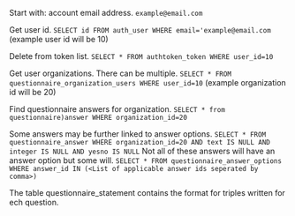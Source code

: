 Start with: account email address.
`example@email.com`

Get user id.
`SELECT id FROM auth_user WHERE email='example@email.com`
(example user id will be 10)

Delete from token list.
`SELECT * FROM authtoken_token WHERE user_id=10`

Get user organizations. There can be multiple.
`SELECT * FROM questionnaire_organization_users WHERE user_id=10`
(example organization id will be 20)

Find questionnaire answers for organization.
`SELECT * from questionnaire)answer WHERE organization_id=20`

Some answers may be further linked to answer options.
`SELECT * FROM questionnaire_answer WHERE organization_id=20 AND text IS NULL AND integer IS NULL AND yesno IS NULL`
Not all of these answers will have an answer option but some will.
`SELECT * FROM questionnaire_answer_options WHERE answer_id IN (<List of applicable answer ids seperated by comma>)`

The table questionnaire_statement contains the format for triples written for ech question.